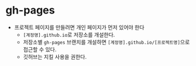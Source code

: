 # gh-pages
- 프로젝트 페이지를 만들려면 개인 페이지가 먼저 있어야 한다
  - `[계정명].github.io`로 저장소를 개설한다.
  - 저장소별 `gh-pages` 브랜치를 개설하면 `[계정명].github.io/[프로젝트명]`으로 접근할 수 있다.
  - 깃허브는 지킬 사용을 권한다.